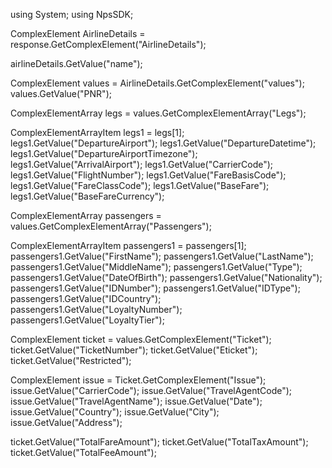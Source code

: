 using System;
using NpsSDK;

ComplexElement AirlineDetails = response.GetComplexElement("AirlineDetails");

airlineDetails.GetValue("name");

ComplexElement values = AirlineDetails.GetComplexElement("values");
values.GetValue("PNR");

ComplexElementArray legs = values.GetComplexElementArray("Legs");

ComplexElementArrayItem legs1 = legs[1];
legs1.GetValue("DepartureAirport");
legs1.GetValue("DepartureDatetime");
legs1.GetValue("DepartureAirportTimezone");
legs1.GetValue("ArrivalAirport");
legs1.GetValue("CarrierCode");
legs1.GetValue("FlightNumber");
legs1.GetValue("FareBasisCode");
legs1.GetValue("FareClassCode");
legs1.GetValue("BaseFare");
legs1.GetValue("BaseFareCurrency");



ComplexElementArray passengers = values.GetComplexElementArray("Passengers");

ComplexElementArrayItem passengers1 = passengers[1];
passengers1.GetValue("FirstName");
passengers1.GetValue("LastName");
passengers1.GetValue("MiddleName");
passengers1.GetValue("Type");
passengers1.GetValue("DateOfBirth");
passengers1.GetValue("Nationality");
passengers1.GetValue("IDNumber");
passengers1.GetValue("IDType");
passengers1.GetValue("IDCountry");
passengers1.GetValue("LoyaltyNumber");
passengers1.GetValue("LoyaltyTier");



ComplexElement ticket = values.GetComplexElement("Ticket");
ticket.GetValue("TicketNumber");
ticket.GetValue("Eticket");
ticket.GetValue("Restricted");

ComplexElement issue = Ticket.GetComplexElement("Issue");
issue.GetValue("CarrierCode");
issue.GetValue("TravelAgentCode");
issue.GetValue("TravelAgentName");
issue.GetValue("Date");
issue.GetValue("Country");
issue.GetValue("City");
issue.GetValue("Address");

ticket.GetValue("TotalFareAmount");
ticket.GetValue("TotalTaxAmount");
ticket.GetValue("TotalFeeAmount");



